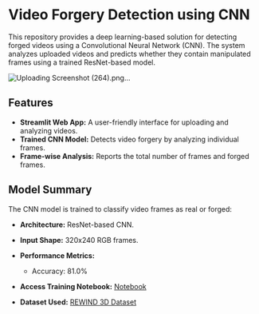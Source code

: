 # Video Forgery Detection using CNN
This repository provides a deep learning-based solution for detecting forged videos using a Convolutional Neural Network (CNN). 
The system analyzes uploaded videos and predicts whether they contain manipulated frames using a trained ResNet-based model.

![Uploading Screenshot (264).png…]()


## Features
- **Streamlit Web App:** A user-friendly interface for uploading and analyzing videos.
- **Trained CNN Model:** Detects video forgery by analyzing individual frames.
- **Frame-wise Analysis:** Reports the total number of frames and forged frames.

## Model Summary
The CNN model is trained to classify video frames as real or forged:
- **Architecture:** ResNet-based CNN.
- **Input Shape:**  320x240 RGB frames.
- **Performance Metrics:**
  - Accuracy: 81.0%

- **Access Training Notebook:** [Notebook](https://github.com/samolubukun/Video-Forgery-Detection/tree/main/Notebook)
- **Dataset Used:** [REWIND 3D Dataset]([https://www.kaggle.com/datasets/xhlulu/140k-real-and-fake-faces](https://data.mendeley.com/datasets/2b28sr4mm3/2/files/a931d246-f383-46ee-803c-1242a1df6b1b))
